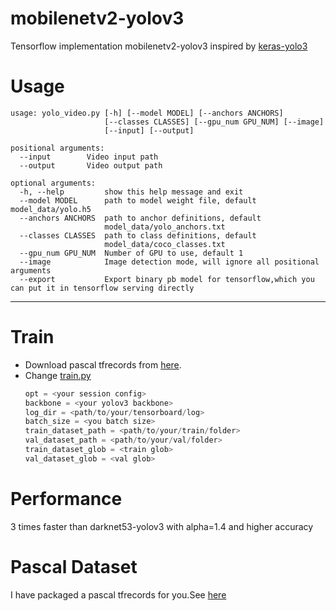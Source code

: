 # mobilenetv2-yolov3
Tensorflow implementation mobilenetv2-yolov3 inspired by [keras-yolo3](https://github.com/qqwweee/keras-yolo3.git)

# Usage
```
usage: yolo_video.py [-h] [--model MODEL] [--anchors ANCHORS]
                     [--classes CLASSES] [--gpu_num GPU_NUM] [--image]
                     [--input] [--output]

positional arguments:
  --input        Video input path
  --output       Video output path

optional arguments:
  -h, --help         show this help message and exit
  --model MODEL      path to model weight file, default model_data/yolo.h5
  --anchors ANCHORS  path to anchor definitions, default
                     model_data/yolo_anchors.txt
  --classes CLASSES  path to class definitions, default
                     model_data/coco_classes.txt
  --gpu_num GPU_NUM  Number of GPU to use, default 1
  --image            Image detection mode, will ignore all positional arguments
  --export           Export binary pb model for tensorflow,which you can put it in tensorflow serving directly
```
---
# Train
* Download pascal tfrecords from [here](https://drive.google.com/drive/folders/172sH75LPeUd2yyzAnrce0LLe2UR_kFqF).
* Change [train.py](https://github.com/fsx950223/mobilenetv2-yolov3/blob/master/train.py)
    ``` python
    opt = <your session config>
    backbone = <your yolov3 backbone>
    log_dir = <path/to/your/tensorboard/log>
    batch_size = <you batch size>
    train_dataset_path = <path/to/your/train/folder>
    val_dataset_path = <path/to/your/val/folder>
    train_dataset_glob = <train glob>
    val_dataset_glob = <val glob>
    ```
# Performance
3 times faster than darknet53-yolov3 with alpha=1.4 and higher accuracy

# Pascal Dataset
I have packaged a pascal tfrecords for you.See [here](https://drive.google.com/drive/folders/172sH75LPeUd2yyzAnrce0LLe2UR_kFqF)